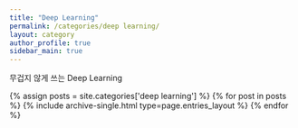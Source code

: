 ```yaml
---
title: "Deep Learning"
permalink: /categories/deep learning/
layout: category
author_profile: true
sidebar_main: true
---
```


무겁지 않게 쓰는 Deep Learning

{% assign posts = site.categories['deep learning'] %}
{% for post in posts %} {% include archive-single.html type=page.entries_layout %} {% endfor %}